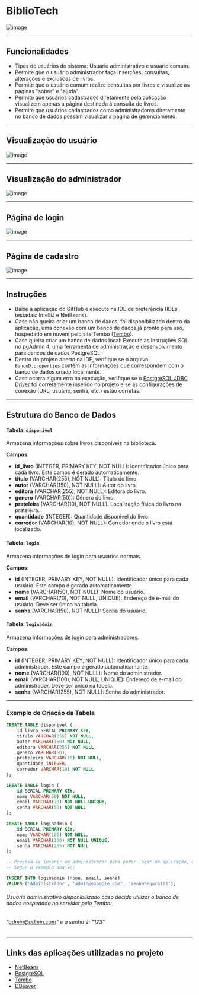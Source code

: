 # BiblioTech
![image](https://github.com/user-attachments/assets/f77db2a8-7673-40bf-b70a-f85181d388ec)

---

## Funcionalidades

- Tipos de usuários do sistema: Usuário administrativo e usuário comum.
- Permite que o usuário administrador faça inserções, consultas, alterações e exclusões de livros.
- Permite que o usuário comum realize consultas por livros e visualize as páginas "sobre" e "ajuda".
- Permite que usuários cadastrados diretamente pela aplicação visualizem apenas a página destinada à consulta de livros.
- Permite que usuários cadastrados como administradores diretamente no banco de dados possam visualizar a página de gerenciamento.

---

## Visualização do usuário
![image](https://github.com/user-attachments/assets/97b20e06-68d0-471e-b191-7c67f459b323)

---

## Visualização do administrador 
![image](https://github.com/user-attachments/assets/737ae7bc-8e16-48ec-aca4-93b4c9d7ab05)

---

## Página de login
![image](https://github.com/user-attachments/assets/3a57d1a9-d1ca-4c15-8d93-0b36119425e4)

---

## Página de cadastro
![image](https://github.com/user-attachments/assets/df8d1ede-6d51-4797-b3b1-e6bf8b6d7b4e)

---

## Instruções

- Baixe a aplicação do GitHub e execute na IDE de preferência (IDEs testadas: IntelliJ e NetBeans).
- Caso não queira criar um banco de dados, foi disponibilizado dentro da aplicação, uma conexão com um banco de dados já pronto para uso, hospedado em nuvem pelo site Tembo ([Tembo](https://tembo.io/)).
- Caso queira criar um banco de dados local: Execute as instruções SQL no pgAdmin 4, uma ferramenta de administração e desenvolvimento para bancos de dados PostgreSQL.
- Dentro do projeto aberto na IDE, verifique se o arquivo `BancoD.properties` contém as informações que correspondem com o banco de dados criado localmente.
- Caso ocorra algum erro na execução, verifique se o [PostgreSQL JDBC Driver](https://jdbc.postgresql.org/) foi corretamente inserido no projeto e se as configurações de conexão (URL, usuário, senha, etc.) estão corretas.

---

## Estrutura do Banco de Dados

#### Tabela: `disponivel`
Armazena informações sobre livros disponíveis na biblioteca.

**Campos:**

- **id_livro** (INTEGER, PRIMARY KEY, NOT NULL): Identificador único para cada livro. Este campo é gerado automaticamente.
- **titulo** (VARCHAR(255), NOT NULL): Título do livro.
- **autor** (VARCHAR(150), NOT NULL): Autor do livro.
- **editora** (VARCHAR(255), NOT NULL): Editora do livro.
- **genero** (VARCHAR(50)): Gênero do livro.
- **prateleira** (VARCHAR(10), NOT NULL): Localização física do livro na prateleira.
- **quantidade** (INTEGER): Quantidade disponível do livro.
- **corredor** (VARCHAR(10), NOT NULL): Corredor onde o livro está localizado.

#### Tabela: `login`
Armazena informações de login para usuários normais.

**Campos:**

- **id** (INTEGER, PRIMARY KEY, NOT NULL): Identificador único para cada usuário. Este campo é gerado automaticamente.
- **nome** (VARCHAR(50), NOT NULL): Nome do usuário.
- **email** (VARCHAR(70), NOT NULL, UNIQUE): Endereço de e-mail do usuário. Deve ser único na tabela.
- **senha** (VARCHAR(50), NOT NULL): Senha do usuário.

#### Tabela: `loginadmin`
Armazena informações de login para administradores.

**Campos:**

- **id** (INTEGER, PRIMARY KEY, NOT NULL): Identificador único para cada administrador. Este campo é gerado automaticamente.
- **nome** (VARCHAR(100), NOT NULL): Nome do administrador.
- **email** (VARCHAR(100), NOT NULL, UNIQUE): Endereço de e-mail do administrador. Deve ser único na tabela.
- **senha** (VARCHAR(255), NOT NULL): Senha do administrador.

---

### Exemplo de Criação da Tabela

```sql
CREATE TABLE disponivel (
    id_livro SERIAL PRIMARY KEY,
    titulo VARCHAR(255) NOT NULL,
    autor VARCHAR(150) NOT NULL,
    editora VARCHAR(255) NOT NULL,
    genero VARCHAR(50),
    prateleira VARCHAR(10) NOT NULL,
    quantidade INTEGER,
    corredor VARCHAR(10) NOT NULL
);

CREATE TABLE login (
    id SERIAL PRIMARY KEY,
    nome VARCHAR(50) NOT NULL,
    email VARCHAR(70) NOT NULL UNIQUE,
    senha VARCHAR(50) NOT NULL
);

CREATE TABLE loginadmin (
    id SERIAL PRIMARY KEY,
    nome VARCHAR(100) NOT NULL,
    email VARCHAR(100) NOT NULL UNIQUE,
    senha VARCHAR(255) NOT NULL
);

-- Precisa-se inserir um administrador para poder logar na aplicação, deve-se conter "@admin.com"
-- Segue o exemplo abaixo:

INSERT INTO loginadmin (nome, email, senha)
VALUES ('Administrador', 'admin@example.com', 'senhaSegura123');
```
###### Usuário administrativo disponibilizado caso decida utilizar o banco de dados hospedado no servidor pelo Tembo: 
###### "admin@admin.com" e a senha é: "123"

---


## Links das aplicações utilizadas no projeto

- [NetBeans](https://netbeans.apache.org/front/main/download/index.html)
- [PostgreSQL](https://www.postgresql.org/download/)
- [Tembo](https://tembo.io/)
- [DBeaver](https://dbeaver.io/)
